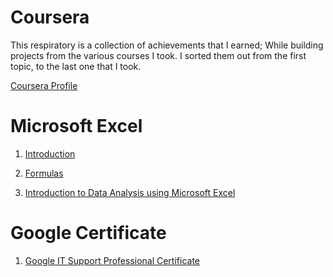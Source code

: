 # Coursera

This respiratory is a collection of achievements that I earned; While building projects 
from the various courses I took. I sorted them out from the first topic, to the last one that I took.
     
 [Coursera Profile](https://www.coursera.org/user/bddbaa1343eecdcf92f237128602c464) 


# Microsoft Excel
 1. [Introduction](https://www.coursera.org/account/accomplishments/verify/YU2FB3RMTT9L)

 2. [Formulas](https://www.coursera.org/learn/using-basic-formulas-functions-microsoft-excel/home/week/1)
  
 3. [Introduction to Data Analysis using Microsoft Excel](https://www.coursera.org/account/accomplishments/verify/3672NRFFMNAG)



# Google Certificate 
  1. [Google IT Support Professional Certificate]()
